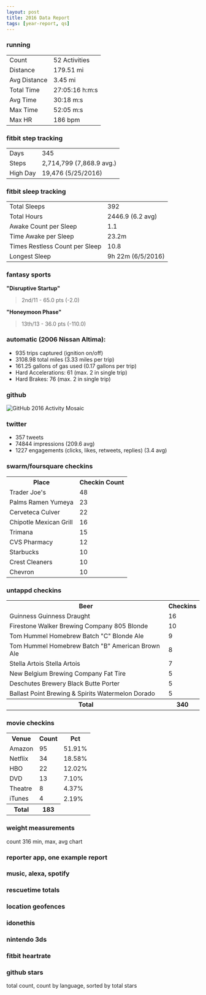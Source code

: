 ```yaml
---
layout: post
title: 2016 Data Report
tags: [year-report, qs]
---
```


### running

<table class="table-condensed table-striped table-bordered"><tbody><tr><td>Count</td><td>52 Activities</td></tr><tr><td>Distance</td><td>179.51 mi</td></tr><tr><td>Avg Distance</td><td>3.45 mi</td></tr><tr><td>Total Time</td><td>27:05:16 h:m:s</td></tr><tr><td>Avg Time</td><td>30:18 m:s</td></tr><tr><td>Max Time</td><td>52:05 m:s</td></tr><tr><td>Max HR</td><td>186 bpm</td></tr></tbody></table>

### fitbit step tracking

<table class="table-condensed table-striped table-bordered"><tbody><tr><td>Days</td><td>345</td></tr><tr><td>Steps</td><td>2,714,799 (7,868.9 avg.)</td></tr><tr><td>High Day</td><td>19,476 (5/25/2016)</td></tr></tbody></table>

### fitbit sleep tracking

<table class="table-condensed table-striped table-bordered"><tbody><tr><td>Total Sleeps</td><td>392</td></tr><tr><td>Total Hours</td><td>2446.9 (6.2 avg)</td></tr><tr><td>Awake Count per Sleep</td><td>1.1</td></tr><tr><td>Time Awake per Sleep</td><td>23.2m</td></tr><tr><td>Times Restless Count per Sleep</td><td>10.8</td></tr><tr><td>Longest Sleep</td><td>9h 22m (6/5/2016)</td></tr></tbody></table>

### fantasy sports

__"Disruptive Startup"__
> 2nd/11 - 65.0 pts (-2.0)

__"Honeymoon Phase"__
> 13th/13 - 36.0 pts (-110.0)

### automatic (2006 Nissan Altima):
- 935 trips captured (ignition on/off)
- 3108.98 total miles (3.33 miles per trip)
- 161.25 gallons of gas used (0.17 gallons per trip)
- Hard Accelerations: 61 (max. 2 in single trip)
- Hard Brakes: 76 (max. 2 in single trip)

### github

![GitHub 2016 Activity Mosaic](http://i.imgur.com/JaJTCcF.png)

### twitter

- 357 tweets
- 74844 impressions (209.6 avg)
- 1227 engagements (clicks, likes, retweets, replies) (3.4 avg)

### swarm/foursquare checkins

<table class="table-condensed table-striped table-bordered"><tbody><tr><th>Place</th><th>Checkin Count</th></tr><tr><td>Trader Joe's</td><td>48</td></tr><tr><td>Palms Ramen Yumeya</td><td>23</td></tr><tr><td>Cerveteca Culver</td><td>22</td></tr><tr><td>Chipotle Mexican Grill</td><td>16</td></tr><tr><td>Trimana</td><td>15</td></tr><tr><td>CVS Pharmacy</td><td>12</td></tr><tr><td>Starbucks</td><td>10</td></tr><tr><td>Crest Cleaners</td><td>10</td></tr><tr><td>Chevron</td><td>10</td></tr></tbody></table>

### untappd checkins
<table class="table-condensed table-striped table-bordered"><tbody><tr><th>Beer</th><th>Checkins</th></tr><tr><td>Guinness Guinness Draught</td><td>16</td></tr><tr><td>Firestone Walker Brewing Company 805 Blonde</td><td>10</td></tr><tr><td>Tom Hummel Homebrew Batch "C" Blonde Ale</td><td>9</td></tr><tr><td>Tom Hummel Homebrew Batch "B" American Brown Ale</td><td>8</td></tr><tr><td>Stella Artois Stella Artois</td><td>7</td></tr><tr><td>New Belgium Brewing Company Fat Tire</td><td>5</td></tr><tr><td>Deschutes Brewery Black Butte Porter</td><td>5</td></tr><tr><td>Ballast Point Brewing &amp; Spirits Watermelon Dorado</td><td>5</td></tr><tr><th>Total</th><th>340</th></tr></tbody></table>

### movie checkins

<table class="table-condensed table-striped table-bordered"><tbody><tr><th>Venue</th><th>Count</th><th>Pct</th></tr><tr><td>Amazon</td><td>95</td><td>51.91%</td></tr><tr><td>Netflix</td><td>34</td><td>18.58%</td></tr><tr><td>HBO</td><td>22</td><td>12.02%</td></tr><tr><td>DVD</td><td>13</td><td>7.10%</td></tr><tr><td>Theatre</td><td>8</td><td>4.37%</td></tr><tr><td>iTunes</td><td>4</td><td>2.19%</td></tr><tr><th>Total</th><th>183</th><td> </td></tr></tbody></table>

### weight measurements
count 316
min, max, avg
chart

### reporter app, one example report

### music, alexa, spotify

### rescuetime totals

### location geofences

### idonethis

### nintendo 3ds

### fitbit heartrate

### github stars
total count, count by language, sorted by total stars
